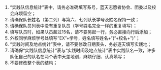 1. “实践队信息统计”表中，请务必准确填写系号，蓝天志愿者协会、团委以及校会麻烦留空；
2. 请确保队长姓名（第二列）与第六、七列队长学号及姓名保持一致；
3. 请确保队员列表中没有重复队员（学号姓名完全一样的重复填写）；
4. 填写队员时，如果队员超过15名，请不要另起一行，务必直接向行后添加；
5. 外校同学麻烦学号处填写“EX”+学号，姓名填写姓名+“(”+校名+")"；
6. “实践时间及地点统计”表中，请不要修改日期表头，务必逐天填写实践地；
7. 请确保“实践队信息统计”表与“实践时间及地点统计”表中实践队名一致，许多队伍自己的队名在两个表中天差地别，麻烦仔细、认真填写；
8. 不要修改整个表的结构；

